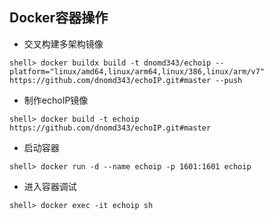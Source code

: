 ## Docker容器操作

+ 交叉构建多架构镜像

```
shell> docker buildx build -t dnomd343/echoip --platform="linux/amd64,linux/arm64,linux/386,linux/arm/v7" https://github.com/dnomd343/echoIP.git#master --push
```

+ 制作echoIP镜像

```
shell> docker build -t echoip https://github.com/dnomd343/echoIP.git#master
```

+ 启动容器

```
shell> docker run -d --name echoip -p 1601:1601 echoip
```

+ 进入容器调试

```
shell> docker exec -it echoip sh
```
